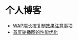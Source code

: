 # 个人博客

* [WAP端长按复制效果注意事项](https://github.com/tjuking/blog/issues/1)
* [首屏轮播图的性能优化](https://github.com/tjuking/blog/issues/2)
